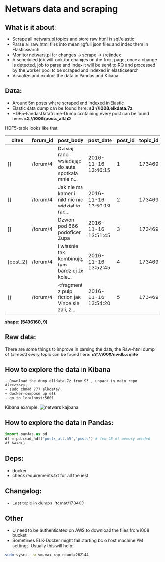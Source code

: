 # Netwars data and scraping


## What is it about:  
- Scrape all netwars.pl topics and store raw html in sql/elastic  
- Parse all raw html files into meaningfull json files and index them in Elasticsearch  
- Monitor netwars.pl for changes ->  scrape -> (re)index 
- A scheduled job will look for changes on the front page, once a change is detected, job to parse and index it will be send to RQ and processed by the worker pool
to be scraped and indexed in elasticsearch
- Visualize and explore the data in Pandas and Kibana

## Data:
- Around 5m posts where scraped and indexed in Elastic  
- Elastic data dump can be found here: **s3://i008/elkdata.7z**
- HDF5-PandasDataframe-Dump containing every post can be found here: **s3://i008/posts_all.h5** 

HDF5-table looks like that:   

|cites|forum_id|post_body|post_date|post_id|topic_id|unique_post_id|user_href|user_name|0|1|2|3|4|
|--- |--- |--- |--- |--- |--- |--- |--- |--- |--- |--- |--- |--- |--- |
|[]|/forum/4|Dzisiaj rano wsiadając do auta spotkała mnie n...|2016-11-16 13:46:15|1|173469|173469.1|29243|Vol|
|[]|/forum/4|Jak nie ma kamer i nikt nic nie widział to rac...|2016-11-16 13:50:19|2|173469|173469.2|7201|Rocca|
|[]|/forum/4|Dzwon pod 666 podoficer Zupa|2016-11-16 13:51:45|3|173469|173469.3|18416|KiV|
|[post_2]|/forum/4|i właśnie tak kombinuję, tym bardziej że kole...|2016-11-16 13:52:45|4|173469|173469.4|29243|Vol|
|[]|/forum/4|<fragment z pulp fiction jak Vince sie zali, z...|2016-11-16 13:54:20|5|173469|173469.5|15662|maac|

**shape: (5496160, 9)**

## Raw data:
There are some things to improve in parsing the data, the Raw-html dump of (almost) every topic can be found here:
**s3://i008/nwdb.sqlite**


## How to explore the data in Kibana
    - Download the dump elkdata.7z from S3 , unpack in main repo directory,
    ~ sudo chmod 777 elkdata/.
    ~ docker-compose up elk  
    - go to localhost:5601

Kibana example:
![](http://i.imgur.com/opjT4SH.png=300x "netwars kajbana")

## How to explore the data in Pandas:
```python
import pandas as pd
df = pd.read_hdf('posts_all.h5','posts') # few GB of memory needed
df.head()
```

## Deps:
- docker 
- check requirements.txt for all the rest

## Changelog:
- Last topic in dumps: /temat/173469

## Other
- U need to be authenticated on AWS to download the files from i008 bucket
- Sometimes ELK-Docker might fail starting  bc o host machine VM settings.
Usually this will help:

```bash
sudo sysctl -w vm.max_map_count=262144
```
